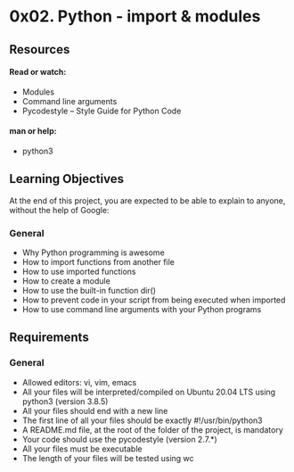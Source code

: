 #	0x02. Python - import & modules

##	Resources

####	Read or watch:
-	Modules
-	Command line arguments
-	Pycodestyle – Style Guide for Python Code

####	man or help:
-	python3

##	Learning Objectives
At the end of this project, you are expected to be able to explain to anyone, without the help of Google:

###	General
-	Why Python programming is awesome
-	How to import functions from another file
-	How to use imported functions
-	How to create a module
-	How to use the built-in function dir()
-	How to prevent code in your script from being executed when imported
-	How to use command line arguments with your Python programs

##	Requirements

###	General
-	Allowed editors: vi, vim, emacs
-	All your files will be interpreted/compiled on Ubuntu 20.04 LTS using python3 (version 3.8.5)
-	All your files should end with a new line
-	The first line of all your files should be exactly #!/usr/bin/python3
-	A README.md file, at the root of the folder of the project, is mandatory
-	Your code should use the pycodestyle (version 2.7.*)
-	All your files must be executable
-	The length of your files will be tested using wc
